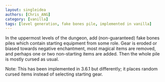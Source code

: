```yaml
---
layout: singleidea
authors: [Chris_ANG]
category: [vanilla]
tags: [level generation, fake bones pile, implemented in vanilla]
---
```

In the uppermost levels of the dungeon, add (non-guaranteed) fake bones piles which contain starting equipment from some role. Gear is eroded or biased towards negative enchantment, most magical items are removed, and perhaps one or two non-starting items are added. Then the whole pile is mostly cursed as usual.

Note: This has been implemented in 3.6.1 but differently; it places random cursed items instead of selecting starting gear.
